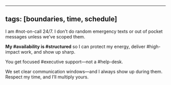 
---
tags: [boundaries, time, schedule]
---

I am #not-on-call 24/7. I don’t do random emergency texts or out of pocket messages unless we’ve scoped them.

**My #availability is #structured** so I can protect my energy, deliver #high-impact work, and show up sharp.

You get focused #executive support—not a #help-desk.

We set clear communication windows—and I always show up during them. Respect my time, and I’ll multiply yours.
